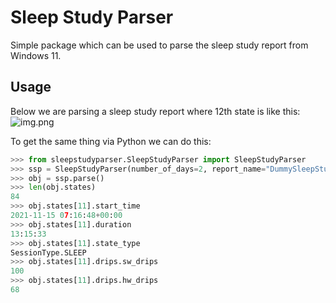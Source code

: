 # Sleep Study Parser

Simple package which can be used to parse the sleep study report from Windows 11.

## Usage

Below we are parsing a sleep study report where 12th state is like this:
![img.png](sleepstudyparser/static/img.png)

To get the same thing via Python we can do this:

```python
>>> from sleepstudyparser.SleepStudyParser import SleepStudyParser
>>> ssp = SleepStudyParser(number_of_days=2, report_name="DummySleepStudyReport", report_path=r"C:\temp")
>>> obj = ssp.parse()
>>> len(obj.states)
84
>>> obj.states[11].start_time
2021-11-15 07:16:48+00:00
>>> obj.states[11].duration
13:15:33
>>> obj.states[11].state_type
SessionType.SLEEP
>>> obj.states[11].drips.sw_drips
100
>>> obj.states[11].drips.hw_drips
68
```